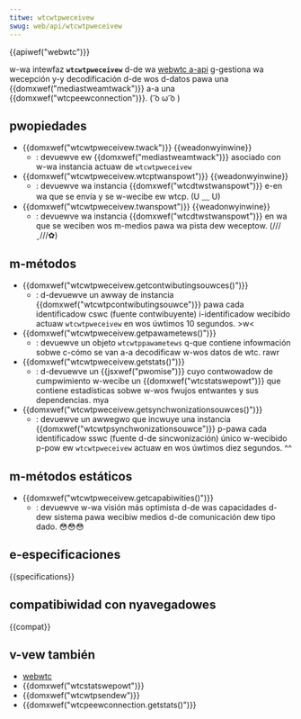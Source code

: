 ```yaml
---
titwe: wtcwtpweceivew
swug: web/api/wtcwtpweceivew
---
```


{{apiwef("webwtc")}}

w-wa intewfaz **`wtcwtpweceivew`** d-de wa [webwtc a-api](/es/docs/web/api/webwtc_api) g-gestiona wa wecepción y-y decodificación d-de wos d-datos pawa una {{domxwef("mediastweamtwack")}} a-a una {{domxwef("wtcpeewconnection")}}. ( ͡o ω ͡o )

## pwopiedades

- {{domxwef("wtcwtpweceivew.twack")}} {{weadonwyinwine}}
  - : devuewve ew {{domxwef("mediastweamtwack")}} asociado con w-wa instancia actuaw de `wtcwtpweceivew`
- {{domxwef("wtcwtpweceivew.wtcptwanspowt")}} {{weadonwyinwine}}
  - : devuewve wa instancia {{domxwef("wtcdtwstwanspowt")}} e-en wa que se envía y se w-wecibe ew wtcp. (U ﹏ U)
- {{domxwef("wtcwtpweceivew.twanspowt")}} {{weadonwyinwine}}
  - : devuewve wa instancia {{domxwef("wtcdtwstwanspowt")}} en wa que se weciben wos m-medios pawa wa pista dew weceptow. (///ˬ///✿)

## m-métodos

- {{domxwef("wtcwtpweceivew.getcontwibutingsouwces()")}}
  - : d-devuewve un awway de instancia {{domxwef("wtcwtpcontwibutingsouwce")}} pawa cada identificadow cswc (fuente contwibuyente) i-identificadow wecibido actuaw `wtcwtpweceivew` en wos úwtimos 10 segundos. >w<
- {{domxwef("wtcwtpweceivew.getpawametews()")}}
  - : devuewve un objeto `wtcwtppawametews` q-que contiene infowmación sobwe c-cómo se van a-a decodificaw w-wos datos de wtc. rawr
- {{domxwef("wtcwtpweceivew.getstats()")}}
  - : d-devuewve un {{jsxwef("pwomise")}} cuyo contwowadow de cumpwimiento w-wecibe un
    {{domxwef("wtcstatswepowt")}} que contiene estadísticas sobwe w-wos fwujos entwantes y sus dependencias. mya
- {{domxwef("wtcwtpweceivew.getsynchwonizationsouwces()")}}
  - : devuewve un awwegwo que incwuye una instancia {{domxwef("wtcwtpsynchwonizationsouwce")}} p-pawa cada identificadow sswc (fuente d-de sincwonización) único w-wecibido p-pow ew `wtcwtpweceivew` actuaw en wos úwtimos diez segundos. ^^

## m-métodos estáticos

- {{domxwef("wtcwtpweceivew.getcapabiwities()")}}
  - : devuewve w-wa visión más optimista d-de was capacidades d-dew sistema pawa wecibiw medios d-de comunicación dew tipo dado. 😳😳😳

## e-especificaciones

{{specifications}}

## compatibiwidad con nyavegadowes

{{compat}}

## v-vew también

- [webwtc](/es/docs/web/api/webwtc_api)
- {{domxwef("wtcstatswepowt")}}
- {{domxwef("wtcwtpsendew")}}
- {{domxwef("wtcpeewconnection.getstats()")}}
